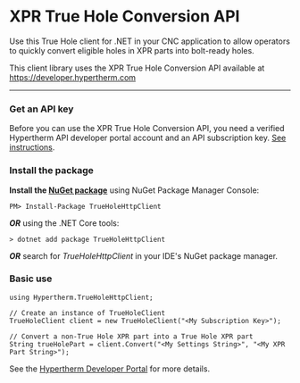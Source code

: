 # XPR True Hole Conversion API

Use this True Hole client for .NET in your CNC application to allow operators to quickly convert eligible holes in XPR parts into bolt-ready holes.

This client library uses the XPR True Hole Conversion API available at https://developer.hypertherm.com 

-------------

### Get an API key
Before you can use the XPR True Hole Conversion API, you need a verified Hypertherm API developer portal account and an API subscription key. [See instructions](https://developer.hypertherm.com/get-api-key).

### Install the package
**Install the [NuGet package](https://www.nuget.org/packages/TrueHoleHttpClient/)** using NuGet Package Manager Console:
```
PM> Install-Package TrueHoleHttpClient
```

_**OR**_ using the .NET Core tools:
```
> dotnet add package TrueHoleHttpClient
```

_**OR**_ search for *TrueHoleHttpClient* in your IDE's NuGet package manager.

### Basic use
```
using Hypertherm.TrueHoleHttpClient;

// Create an instance of TrueHoleClient
TrueHoleClient client = new TrueHoleClient("<My Subscription Key>");

// Convert a non-True Hole XPR part into a True Hole XPR part
String trueHolePart = client.Convert("<My Settings String>", "<My XPR Part String>");
```

See the [Hypertherm Developer Portal](https://developer.hypertherm.com) for more details.



